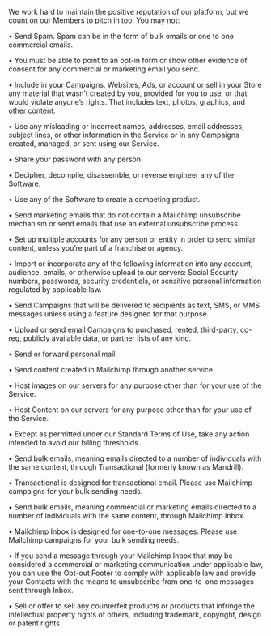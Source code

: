 We work hard to maintain the positive reputation of our platform, but we count on our Members to pitch in too. You may not:

• Send Spam. Spam can be in the form of bulk emails or one to one commercial emails.

• You must be able to point to an opt-in form or show other evidence of consent for any commercial or marketing email you send.

• Include in your Campaigns, Websites, Ads, or account or sell in your Store any material that wasn’t created by you, provided for you to use, or that would violate anyone’s rights. That includes text, photos, graphics, and other content.

• Use any misleading or incorrect names, addresses, email addresses, subject lines, or other information in the Service or in any Campaigns created, managed, or sent using our Service.

• Share your password with any person.

• Decipher, decompile, disassemble, or reverse engineer any of the Software.

• Use any of the Software to create a competing product.

• Send marketing emails that do not contain a Mailchimp unsubscribe mechanism or send emails that use an external unsubscribe process.

• Set up multiple accounts for any person or entity in order to send similar content, unless you’re part of a franchise or agency.

• Import or incorporate any of the following information into any account, audience, emails, or otherwise upload to our servers: Social Security numbers, passwords, security credentials, or sensitive personal information regulated by applicable law.

• Send Campaigns that will be delivered to recipients as text, SMS, or MMS messages unless using a feature designed for that purpose.

• Upload or send email Campaigns to purchased, rented, third-party, co-reg, publicly available data, or partner lists of any kind.

• Send or forward personal mail.

• Send content created in Mailchimp through another service.

• Host images on our servers for any purpose other than for your use of the Service.

• Host Content on our servers for any purpose other than for your use of the Service.

• Except as permitted under our Standard Terms of Use, take any action intended to avoid our billing thresholds.

• Send bulk emails, meaning emails directed to a number of individuals with the same content, through Transactional (formerly known as Mandrill).

• Transactional is designed for transactional email. Please use Mailchimp campaigns for your bulk sending needs.

• Send bulk emails, meaning commercial or marketing emails directed to a number of individuals with the same content, through Mailchimp Inbox.

• Mailchimp Inbox is designed for one-to-one messages. Please use Mailchimp campaigns for your bulk sending needs.

• If you send a message through your Mailchimp Inbox that may be considered a commercial or marketing communication under applicable law, you can use the Opt-out Footer to comply with applicable law and provide your Contacts with the means to unsubscribe from one-to-one messages sent through Inbox.

• Sell or offer to sell any counterfeit products or products that infringe the intellectual property rights of others, including trademark, copyright, design or patent rights
